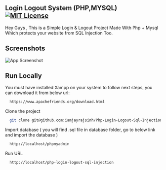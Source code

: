 ## Login Logout System (PHP,MYSQL) [![MIT License](https://img.shields.io/badge/License-MIT-green.svg)](https://choosealicense.com/licenses/mit/)
Hey Guys , This is a Simple Login & Logout Project Made With Php + Mysql Which protects your website from SQL Injection Too.


## Screenshots

![App Screenshot](https://i.imgur.com/l26YKES.png)


## Run Locally
You must have installed Xampp on your system to follow next steps, you can download it from below url:
```bash
  https://www.apachefriends.org/download.html
```

Clone the project

```bash
  git clone git@github.com:iamjayrajsinh/Php-Login-Logout-Sql-Injection.git
```

Import database ( you will find .sql file in database folder, go to below link and import the database )
 
```bash
  http://localhost/phpmyadmin
```

Run URL

```bash
  http://localhost/php-login-logout-sql-injection
```
